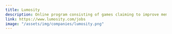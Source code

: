 ```yaml
---
title: Lumosity
description: Online program consisting of games claiming to improve memory, attention, flexibility, speed of processing, and problem solving
link: https://www.lumosity.com/jobs
image: "/assets/img/companies/lumosity.png"
---
```

